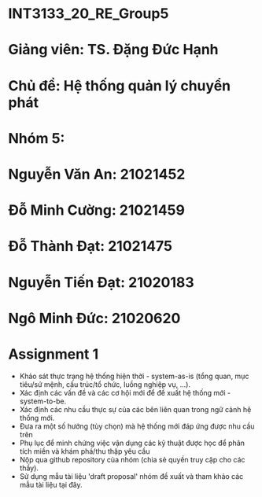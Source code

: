 # INT3133_20_RE_Group5

# Giảng viên: TS. Đặng Đức Hạnh
# Chủ đề: Hệ thống quản lý chuyển phát
# Nhóm 5:
# Nguyễn Văn An: 21021452
# Đỗ Minh Cường: 21021459
# Đỗ Thành Đạt: 21021475
# Nguyễn Tiến Đạt: 21020183
# Ngô Minh Đức: 21020620

# Assignment 1
-  Khảo sát thực trạng hệ thống hiện thời - system-as-is (tổng quan, mục tiêu/sứ mệnh, cấu trúc/tổ chức, luồng nghiệp vụ, ...).
-  Xác định các vấn đề và các cơ hội mới để đề xuất hệ thống mới - system-to-be.
-  Xác định các nhu cầu thực sự của các bên liên quan trong ngữ cảnh hệ thống mới.
-  Đưa ra một số hướng (tùy chọn) mà hệ thống mới đáp ứng được nhu cầu trên
-  Phụ lục để minh chứng việc vận dụng các kỹ thuật được học để phân tích miền và khám phá/thu thập yêu cầu
-  Nộp qua github repository của nhóm  (chia sẻ quyền truy cập cho các thầy).
-  Sử dụng mẫu tài liệu 'draft proposal' nhóm đề xuất và tham khảo các mẫu tài liệu tại đây. 
